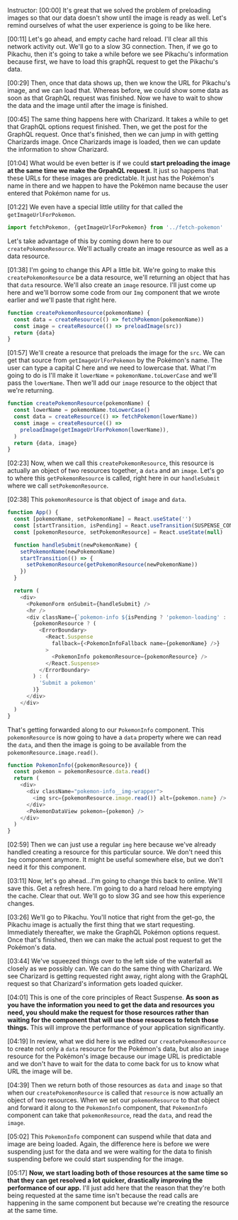 Instructor: [00:00] It's great that we solved the problem of preloading images so that our data doesn't show until the image is ready as well. Let's remind ourselves of what the user experience is going to be like here.

[00:11] Let's go ahead, and empty cache hard reload. I'll clear all this network activity out. We'll go to a slow 3G connection. Then, if we go to Pikachu, then it's going to take a while before we see Pikachu's information because first, we have to load this graphQL request to get the Pikachu's data.

[00:29] Then, once that data shows up, then we know the URL for Pikachu's image, and we can load that. Whereas before, we could show some data as soon as that GraphQL request was finished. Now we have to wait to show the data and the image until after the image is finished.

[00:45] The same thing happens here with Charizard. It takes a while to get that GraphQL options request finished. Then, we get the post for the GraphQL request. Once that's finished, then we can jump in with getting Charizards image. Once Charizards image is loaded, then we can update the information to show Charizard.

[01:04] What would be even better is if we could **start preloading the image at the same time we make the GrpahQL request**. It just so happens that these URLs for these images are predictable. It just has the Pokémon's name in there and we happen to have the Pokémon name because the user entered that Pokémon name for us.

[01:22] We even have a special little utility for that called the `getImageUrlForPokemon`. 

```js
import fetchPokemon, {getImageUrlForPokemon} from '../fetch-pokemon'
```

Let's take advantage of this by coming down here to our `createPokemonResource`. We'll actually create an image resource as well as a data resource.

[01:38] I'm going to change this API a little bit. We're going to make this `createPokemonResource` be a data resource, we'll returning an object that has that `data` resource. We'll also create an `image` resource. I'll just come up here and we'll borrow some code from our `Img` component that we wrote earlier and we'll paste that right here.

```js
function createPokemonResource(pokemonName) {
  const data = createResource(() => fetchPokemon(pokemonName))
  const image = createResource(() => preloadImage(src))
  return {data}
}
```

[01:57] We'll create a resource that preloads the image for the `src`. We can get that source from `getImageUrlForPokemon` by the Pokémon's name. The user can type a capital C here and we need to lowercase that. What I'm going to do is I'll make it `lowerName` = `pokemonName.toLowerCase` and we'll pass the `lowerName`. Then we'll add our `image` resource to the object that we're returning.

```js
function createPokemonResource(pokemonName) {
  const lowerName = pokemonName.toLowerCase()
  const data = createResource(() => fetchPokemon(lowerName))
  const image = createResource(() =>
    preloadImage(getImageUrlForPokemon(lowerName)),
  )
  return {data, image}
}
```

[02:23] Now, when we call this `createPokemonResource`, this resource is actually an object of two resources together, a `data` and an `image`. Let's go to where this `getPokemonResource` is called, right here in our `handleSubmit` where we call `setPokemonResource`.

[02:38] This `pokemonResource` is that object of `image` and `data`. 

```js
function App() {
  const [pokemonName, setPokemonName] = React.useState('')
  const [startTransition, isPending] = React.useTransition(SUSPENSE_CONFIG)
  const [pokemonResource, setPokemonResource] = React.useState(null)

  function handleSubmit(newPokemonName) {
    setPokemonName(newPokemonName)
    startTransition(() => {
      setPokemonResource(getPokemonResource(newPokemonName))
    })
  }

  return (
    <div>
      <PokemonForm onSubmit={handleSubmit} />
      <hr />
      <div className={`pokemon-info ${isPending ? 'pokemon-loading' : ''}`}>
        {pokemonResource ? (
          <ErrorBoundary>
            <React.Suspense
              fallback={<PokemonInfoFallback name={pokemonName} />}
            >
              <PokemonInfo pokemonResource={pokemonResource} />
            </React.Suspense>
          </ErrorBoundary>
        ) : (
          'Submit a pokemon'
        )}
      </div>
    </div>
  )
}
```

That's getting forwarded along to our `PokemonInfo` component. This `pokemonResource` is now going to have a `data` property where we can read the `data`, and then the image is going to be available from the `pokemonResource.image.read()`.

```js
function PokemonInfo({pokemonResource}) {
  const pokemon = pokemonResource.data.read()
  return (
    <div>
      <div className="pokemon-info__img-wrapper">
        <img src={pokemonResource.image.read()} alt={pokemon.name} />
      </div>
      <PokemonDataView pokemon={pokemon} />
    </div>
  )
}
```

[02:59] Then we can just use a regular `img` here because we've already handled creating a resource for this particular source. We don't need this `Img` component anymore. It might be useful somewhere else, but we don't need it for this component.

[03:11] Now, let's go ahead...I'm going to change this back to online. We'll save this. Get a refresh here. I'm going to do a hard reload here emptying the cache. Clear that out. We'll go to slow 3G and see how this experience changes.

[03:26] We'll go to Pikachu. You'll notice that right from the get-go, the Pikachu image is actually the first thing that we start requesting. Immediately thereafter, we make the GraphQL Pokémon options request. Once that's finished, then we can make the actual post request to get the Pokémon's data.

[03:44] We've squeezed things over to the left side of the waterfall as closely as we possibly can. We can do the same thing with Charizard. We see Charizard is getting requested right away, right along with the GraphQL request so that Charizard's information gets loaded quicker.

[04:01] This is one of the core principles of React Suspense. **As soon as you have the information you need to get the data and resources you need, you should make the request for those resources rather than waiting for the component that will use those resources to fetch those things.** This will improve the performance of your application significantly.

[04:19] In review, what we did here is we edited our `createPokemonResource` to create not only a `data` resource for the Pokémon's data, but also an `image` resource for the Pokémon's image because our image URL is predictable and we don't have to wait for the data to come back for us to know what URL the image will be.

[04:39] Then we return both of those resources as `data` and `image` so that when our `createPokemonResource` is called that `resource` is now actually an object of two resources. When we set our `pokemonResource` to that object and forward it along to the `PokemonInfo` component, that `PokemonInfo` component can take that `pokemonResource`, read the `data`, and read the `image`.

[05:02] This `PokemonInfo` component can suspend while that data and image are being loaded. Again, the difference here is before we were suspending just for the data and we were waiting for the data to finish suspending before we could start suspending for the image.

[05:17] **Now, we start loading both of those resources at the same time so that they can get resolved a lot quicker, drastically improving the performance of our app.** I'll just add here that the reason that they're both being requested at the same time isn't because the read calls are happening in the same component but because we're creating the resource at the same time.

